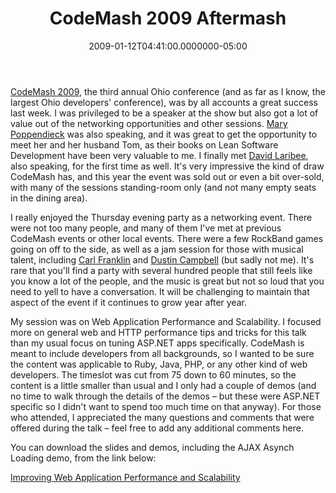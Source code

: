 ﻿---
title: CodeMash 2009 Aftermash
date: "2009-01-12T04:41:00.0000000-05:00"
description: CodeMash 2009, the third annual Ohio conference (and as far as I
featuredImage: img/codemash-2009-aftermash-featured.png
---

[CodeMash 2009](http://www.codemash.org/About.aspx), the third annual Ohio conference (and as far as I know, the largest Ohio developers' conference), was by all accounts a great success last week. I was privileged to be a speaker at the show but also got a lot of value out of the networking opportunities and other sessions. [Mary Poppendieck](http://www.poppendieck.com/) was also speaking, and it was great to get the opportunity to meet her and her husband Tom, as their books on Lean Software Development have been very valuable to me. I finally met [David Laribee](http://codebetter.com/blogs/david_laribee), also speaking, for the first time as well. It's very impressive the kind of draw CodeMash has, and this year the event was sold out or even a bit over-sold, with many of the sessions standing-room only (and not many empty seats in the dining area).

I really enjoyed the Thursday evening party as a networking event. There were not too many people, and many of them I've met at previous CodeMash events or other local events. There were a few RockBand games going on off to the side, as well as a jam session for those with musical talent, including [Carl Franklin](http://www.intellectualhedonism.com/) and [Dustin Campbell](http://diditwith.net/) (but sadly not me). It's rare that you'll find a party with several hundred people that still feels like you know a lot of the people, and the music is great but not so loud that you need to yell to have a conversation. It will be challenging to maintain that aspect of the event if it continues to grow year after year.

My session was on Web Application Performance and Scalability. I focused more on general web and HTTP performance tips and tricks for this talk than my usual focus on tuning ASP.NET apps specifically. CodeMash is meant to include developers from all backgrounds, so I wanted to be sure the content was applicable to Ruby, Java, PHP, or any other kind of web developers. The timeslot was cut from 75 down to 60 minutes, so the content is a little smaller than usual and I only had a couple of demos (and no time to walk through the details of the demos – but these were ASP.NET specific so I didn't want to spend too much time on that anyway). For those who attended, I appreciated the many questions and comments that were offered during the talk – feel free to add any additional comments here.

You can download the slides and demos, including the AJAX Asynch Loading demo, from the link below:

[Improving Web Application Performance and Scalability](http://ssmith-presentations.s3.amazonaws.com/SSMITH_CodeMash2009_ImprovingWebAppPerfAndScalability.zip)

